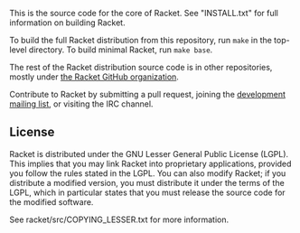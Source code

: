 This is the source code for the core of Racket. See "INSTALL.txt" for
full information on building Racket.

To build the full Racket distribution from this repository, run `make`
in the top-level directory. To build minimal Racket, run `make base`.

The rest of the Racket distribution source code is in other
repositories, mostly under [the Racket GitHub
organization](https://github.com/racket).

Contribute to Racket by submitting a pull request, joining the
[development mailing list](https://lists.racket-lang.org), or visiting
the IRC channel.

License
-------

Racket is distributed under the GNU Lesser General Public License
(LGPL).  This implies that you may link Racket into proprietary
applications, provided you follow the rules stated in the LGPL.  You can
also modify Racket; if you distribute a modified version, you must
distribute it under the terms of the LGPL, which in particular states
that you must release the source code for the modified software.  

See racket/src/COPYING_LESSER.txt for more information.
